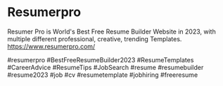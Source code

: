 # Resumerpro


Resumer Pro is World's Best Free Resume Builder Website in 2023, with multiple different professional, creative, trending Templates.
https://www.resumerpro.com/

#resumerpro 
#BestFreeResumeBuilder2023 #ResumeTemplates #CareerAdvice #ResumeTips  #JobSearch  #resume #resumebuilder #resume2023 #job  #cv #resumetemplate #jobhiring #freeresume
